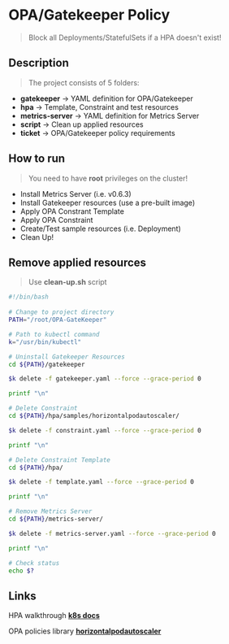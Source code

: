 # OPA/Gatekeeper Policy
> Block all Deployments/StatefulSets if a HPA doesn't exist!

## Description
> The project consists of 5 folders:
- **gatekeeper** -> YAML definition for OPA/Gatekeeper
- **hpa** -> Template, Constraint and test resources
- **metrics-server** -> YAML definition for Metrics Server
- **script** -> Clean up applied resources
- **ticket** -> OPA/Gatekeeper policy requirements

## How to run
> You need to have **root** privileges on the cluster!

- Install Metrics Server (i.e. v0.6.3)
- Install Gatekeeper resources (use a pre-built image)
- Apply OPA Constrant Template
- Apply OPA Constraint
- Create/Test sample resources (i.e. Deployment)
- Clean Up!

## Remove applied resources
> Use **clean-up.sh** script

```bash
#!/bin/bash
  
# Change to project directory
PATH="/root/OPA-GateKeeper"

# Path to kubectl command
k="/usr/bin/kubectl"

# Uninstall Gatekeeper Resources
cd ${PATH}/gatekeeper

$k delete -f gatekeeper.yaml --force --grace-period 0

printf "\n"

# Delete Constraint
cd ${PATH}/hpa/samples/horizontalpodautoscaler/

$k delete -f constraint.yaml --force --grace-period 0

printf "\n"

# Delete Constraint Template
cd ${PATH}/hpa/

$k delete -f template.yaml --force --grace-period 0

printf "\n"

# Remove Metrics Server
cd ${PATH}/metrics-server/

$k delete -f metrics-server.yaml --force --grace-period 0

printf "\n"

# Check status
echo $?
```

## Links
HPA walkthrough **[k8s docs](https://kubernetes.io/docs/tasks/run-application/horizontal-pod-autoscale-walkthrough/)**

OPA policies library **[horizontalpodautoscaler](https://github.com/open-policy-agent/gatekeeper-library/tree/master/library/general/horizontalpodautoscaler)**
